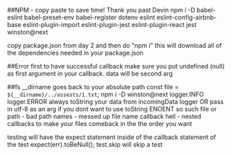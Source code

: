 ##NPM - copy paste to save time! Thank you past Devin
npm i -D babel-eslint babel-preset-env babel-register dotenv eslint eslint-config-airbnb-base eslint-plugin-import eslint-plugin-jest eslint-plugin-react jest winston@next

copy package.json from day 2 and then do "npm i" this will download all of the dependencies needed in your package.json

##Error first
to have successful callback make sure you put undefined (null) as first argument in your callback. data will be second arg

##fs
__dirname goes back to your absolute path  const file = `${__dirname}/../assests/1.txt`;
npm i -D winston@next
logger.INFO
logger.ERROR
always toString your data from incomingData logger OR
pass in utf-8 as an arg if you dont want to use toString
ENOENT so such file or path - bad path names - messed up file name
callback hell - nested callbacks to make your files comeback in the the order you want

testing will have the expect statement inside of the callback statement of the test
expect(err).toBeNull();
test.skip will skip a test
